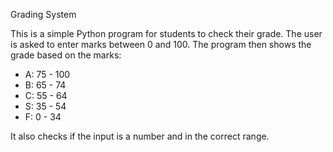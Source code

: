 Grading System

This is a simple Python program for students to check their grade.
The user is asked to enter marks between 0 and 100.
The program then shows the grade based on the marks:

- A: 75 - 100  
- B: 65 - 74  
- C: 55 - 64  
- S: 35 - 54  
- F: 0 - 34  

It also checks if the input is a number and in the correct range.
